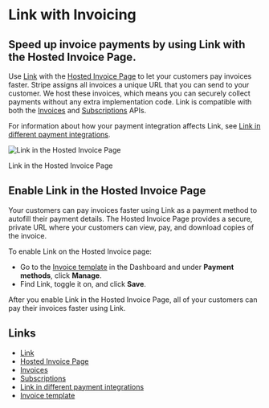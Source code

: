 # Link with Invoicing

## Speed up invoice payments by using Link with the Hosted Invoice Page.

Use [Link](https://docs.stripe.com/payments/link) with the [Hosted Invoice
Page](https://docs.stripe.com/invoicing/hosted-invoice-page) to let your
customers pay invoices faster. Stripe assigns all invoices a unique URL that you
can send to your customer. We host these invoices, which means you can securely
collect payments without any extra implementation code. Link is compatible with
both the [Invoices](https://docs.stripe.com/api/invoices) and
[Subscriptions](https://docs.stripe.com/api/subscriptions) APIs.

For information about how your payment integration affects Link, see [Link in
different payment
integrations](https://docs.stripe.com/payments/link/link-payment-integrations).

![Link in the Hosted Invoice
Page](https://b.stripecdn.com/docs-statics-srv/assets/link-in-hip.a98a2864a383c265c375109b168d62ab.png)

Link in the Hosted Invoice Page

## Enable Link in the Hosted Invoice Page

Your customers can pay invoices faster using Link as a payment method to
autofill their payment details. The Hosted Invoice Page provides a secure,
private URL where your customers can view, pay, and download copies of the
invoice.

To enable Link on the Hosted Invoice page:

- Go to the [Invoice
template](https://dashboard.stripe.com/settings/billing/invoice) in the
Dashboard and under **Payment methods**, click **Manage**.
- Find Link, toggle it on, and click **Save**.

After you enable Link in the Hosted Invoice Page, all of your customers can pay
their invoices faster using Link.

## Links

- [Link](https://docs.stripe.com/payments/link)
- [Hosted Invoice Page](https://docs.stripe.com/invoicing/hosted-invoice-page)
- [Invoices](https://docs.stripe.com/api/invoices)
- [Subscriptions](https://docs.stripe.com/api/subscriptions)
- [Link in different payment
integrations](https://docs.stripe.com/payments/link/link-payment-integrations)
- [Invoice template](https://dashboard.stripe.com/settings/billing/invoice)